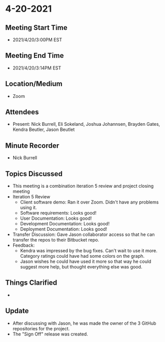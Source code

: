 # 4-20-2021

## Meeting Start Time
- 2021/4/20/3:00PM EST

## Meeting End Time
- 2021/4/20/3:14PM EST

## Location/Medium
- Zoom

## Attendees
- Present: Nick Burrell, Eli Sokeland, Joshua Johannsen, Brayden Gates, Kendra Beutler, Jason Beutlet

## Minute Recorder
- Nick Burrell

## Topics Discussed
- This meeting is a combination iteration 5 review and project closing meeting
- Iteration 5 Review
  - Client software demo: Ran it over Zoom. Didn't have any problems using it.
  - Software requirements: Looks good!
  - User Documentation: Looks good!
  - Development Documentation: Looks good!
  - Deployment Documentation: Looks good!
- Transfer Discussion: Gave Jason collaborator access so that he can transfer the repos to their Bitbucket repo.
- Feedback:
  - Kendra was impressed by the bug fixes. Can't wait to use it more. Category ratings could have had some colors on the graph.
  - Jason wishes he could have used it more so that way he could suggest more help, but thought everything else was good.

## Things Clarified
-

## Update
- After discussing with Jason, he was made the owner of the 3 GitHub repositories for the project.
- The "Sign Off" release was created.
